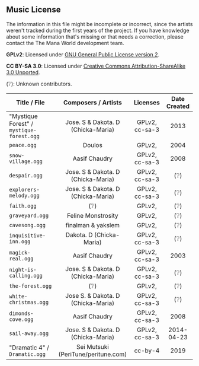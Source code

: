 ## Music License

The information in this file might be incomplete or incorrect,
since the artists weren't tracked during the first years of the project.
If you have knowledge about some information that's missing or that
needs a correction, please contact the The Mana World development team.

**GPLv2**: Licensed under [GNU General Public License version 2](
http://www.gnu.org/licenses/gpl-2.0.html).

**CC BY-SA 3.0**: Licensed under [Creative Commons Attribution-ShareAlike 3.0 Unported](
http://creativecommons.org/licenses/by-sa/3.0/).

(:grey_question:): Unknown contributors.


 Title / File | Composers / Artists | Licenses | Date Created
 ------------ |:-------------------:|:-------:|:-----------:
"Mystique Forest" / `mystique-forest.ogg`  | Jose. S & Dakota. D (Chicka-Maria)        | GPLv2, cc-sa-3           | 2013
`peace.ogg`                                | Doulos                                    | GPLv2,                   | 2004
`snow-village.ogg`                         | Aasif Chaudry                             | GPLv2, cc-sa-3           | 2008
`despair.ogg`                              | Jose. S & Dakota. D (Chicka-Maria)        | GPLv2, cc-sa-3           | (:grey_question:)
`explorers-melody.ogg`                     | Jose. S & Dakota. D (Chicka-Maria)        | GPLv2, cc-sa-3           | (:grey_question:)
`faith.ogg`                                | (:grey_question:)                         | GPLv2,                   | (:grey_question:)
`graveyard.ogg`                            | Feline Monstrosity                        | GPLv2,                   | (:grey_question:)
`cavesong.ogg`                             | finalman & yakslem                        | GPLv2,                   | (:grey_question:)
`inquisitive-inn.ogg`                      | Dakota. D (Chicka-Maria)                  | GPLv2, cc-sa-3           | (:grey_question:)
`magick-real.ogg`                          | Aasif Chaudry                             | GPLv2, cc-sa-3           | 2003
`night-is-calling.ogg`                     | Jose. S & Dakota. D (Chicka-Maria)        | GPLv2, cc-sa-3           | (:grey_question:)
`the-forest.ogg`                           | (:grey_question:)                         | GPLv2,                   | (:grey_question:)
`white-christmas.ogg`                      | Jose S. & Dakota. D (Chicka-Maria)        | GPLv2, cc-sa-3           | (:grey_question:)
`dimonds-cove.ogg`                         | Aasif Chaudry                             | GPLv2, cc-sa-3           | 2008
`sail-away.ogg`                            | Jose. S & Dakota. D (Chicka-Maria)        | GPLv2, cc-sa-3           | 2014-04-23
"Dramatic 4" / `Dramatic.ogg`              | Sei Mutsuki (PeriTune/peritune.com)       | cc-by-4                  | 2019
